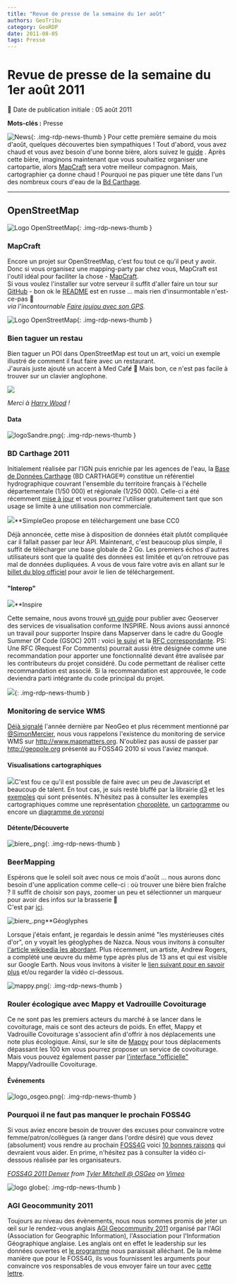 ```yaml
---
title: "Revue de presse de la semaine du 1er août"
authors: GeoTribu
category: GeoRDP
date: 2011-08-05
tags: Presse
---
```


# Revue de presse de la semaine du 1er août 2011

:calendar: Date de publication initiale : 05 août 2011

**Mots-clés :** Presse

![News](https://cdn.geotribu.fr/img/internal/icons-rdp-news/news.png "Icône news générique"){: .img-rdp-news-thumb }
Pour cette première semaine du mois d'août, quelques découvertes bien sympathiques ! Tout d'abord, vous avez chaud et vous avez besoin d'une bonne bière, alors suivez le [guide](#beer) . Après cette bière, imaginons maintenant que vous souhaitiez organiser une cartopartie, alors [MapCraft](#mapcraft) sera votre meilleur compagnon. Mais, cartographier ça donne chaud ! Pourquoi ne pas piquer une tête dans l'un des nombreux cours d'eau de la [Bd Carthage](#carthage).

----

## OpenStreetMap

 ![Logo OpenStreetMap](https://cdn.geotribu.fr/img/logos-icones/OpenStreetMap/Openstreetmap.png){: .img-rdp-news-thumb }

### MapCraft

 Encore un projet sur OpenStreetMap, c'est fou tout ce qu'il peut y avoir. Donc si vous organisez une mapping-party par chez vous, MapCraft est l'outil idéal pour faciliter la chose - [MapCraft](http://mapcraft.nanodesu.ru/list).  
 Si vous voulez l'installer sur votre serveur il suffit d'aller faire un tour sur [GitHub](https://github.com/Foxhind/MapCraft) - bon ok le [README](http://piratepad.net/YFP0rrxp4G) est en russe ... mais rien d'insurmontable n'est-ce-pas :slightly_smiling_face:  
 *via l'incontournable [Faire joujou avec son GPS](http://gpsrevolution.blogspot.com/2011/07/osm-mapcraft-pour-partager-le-gateau.html).*

 ![Logo OpenStreetMap](https://cdn.geotribu.fr/img/logos-icones/OpenStreetMap/Openstreetmap.png){: .img-rdp-news-thumb }

### Bien taguer un restau

 Bien taguer un POI dans OpenStreetMap est tout un art, voici un exemple illustré de comment il faut faire avec un restaurant.  
 J'aurais juste ajouté un accent à Med Caf***é*** :slightly_smiling_face: Mais bon, ce n'est pas facile à trouver sur un clavier anglophone.

 ![](http://wiki.openstreetmap.org/w/images/4/45/Med_cafe_tagging_example.png)

 *Merci à [Harry Wood](https://www.openstreetmap.org/user/Harry%20Wood/diary) !*

#### Data

 ![logoSandre.png](https://cdn.geotribu.fr/img/Blog/logoSandre.png){: .img-rdp-news-thumb }

### BD Carthage 2011

 Initialement réalisée par l'IGN puis enrichie par les agences de l'eau, la [Base de Données Carthage](http://sandre.eaufrance.fr/BD-CarTHAgE-R) (BD CARTHAGE®) constitue un référentiel hydrographique couvrant l'ensemble du territoire français à l'échelle départementale (1/50 000) et régionale (1/250 000). Celle-ci a été récemment [mise à jour](http://services.sandre.eaufrance.fr/data/zonage/Hydrographie2011/) et vous pourrez l'utiliser gratuitement tant que son usage se limite à une utilisation non commerciale.

 ![](https://cdn.geotribu.fr/img/Blog/simplegeo.jpg)**SimpleGeo propose en téléchargement une base CC0

 Déjà annoncée, cette mise à disposition de données était plutôt compliquée car il fallait passer par leur API. Maintenant, c'est beaucoup plus simple, il suffit de télécharger une base globale de 2 Go. Les premiers échos d'autres utilisateurs sont que la qualité des données est limitée et qu'on retrouve pas mal de données dupliquées. A vous de vous faire votre avis en allant sur le [billet du blog officiel](http://blog.simplegeo.com/2011/08/01/august-updates/) pour avoir le lien de téléchargement.

#### "Interop"

 ![](https://cdn.geotribu.fr/img/logos-icones/divers/inspire_super.png)**Inspire

 Cette semaine, nous avons trouvé [un guide](http://location.defra.gov.uk/wp-content/uploads/2011/07/Data-Publisher-How-To-Guide-Understand-the-background-to-establishing-an-INSPIRE-View-Service-using-GeoServer.pdf) pour publier avec Geoserver des services de visualisation conforme INSPIRE. Nous avions aussi annoncé un travail pour supporter Inspire dans Mapserver dans le cadre du Google Summer Of Code (GSOC) 2011 : voici [le suivi](http://trac.osgeo.org/mapserver/wiki/gsoc2011) et la [RFC correspondante](http://hma.eox.at/inspire/rfc73.html). PS: Une RFC (Request For Comments) pourrait aussi être désignée comme une recommandation pour apporter une fonctionnalité devant être avalisée par les contributeurs du projet considéré. Du code permettant de réaliser cette recommandation est associé. Si la recommandation est approuvée, le code deviendra parti intégrante du code principal du projet.

 ![](http://www.geotribu.net/sites/default/files/Tuto/img/Blog/ogc/ogc.png){: .img-rdp-news-thumb }

### Monitoring de service WMS

 [Déjà signalé](http://www.neogeo-online.net/blog/archives/532/) l'année dernière par NeoGeo et plus récemment mentionné par [@SimonMercier](http://twitter.com/#!/SimonMercier), nous vous rappelons l'existence du monitoring de service WMS sur <http://www.mapmatters.org>. N'oubliez pas aussi de passer par <http://geopole.org> présenté au FOSS4G 2010 si vous l'aviez manqué.

#### Visualisations cartographiques

 ![](https://cdn.geotribu.fr/img/internal/icons-rdp-news/world.png)C'est fou ce qu'il est possible de faire avec un peu de Javascript et beaucoup de talent. En tout cas, je suis resté bluffé par la librairie [d3](http://mbostock.github.com/d3/) et les [exemples](http://mbostock.github.com/d3/ex/) qui sont présentés. N'hésitez pas à consulter les exemples cartographiques comme une représentation [choroplète](http://mbostock.github.com/d3/ex/choropleth.html), un [cartogramme](http://mbostock.github.com/d3/ex/cartogram.html) ou encore un [diagramme de voronoi](http://mbostock.github.com/d3/ex/voronoi.html)

#### Détente/Découverte

 ![biere_.png](http://geotribu.net/sites/default/files/Tuto/img/Blog/biere.png){: .img-rdp-news-thumb }

### BeerMapping

 Espérons que le soleil soit avec nous ce mois d'août ... nous aurons donc besoin d'une application comme celle-ci : où trouver une bière bien fraîche ? Il suffit de choisir son pays, zoomer un peu et sélectionner un marqueur pour avoir des infos sur la brasserie :slightly_smiling_face:  
 C'est par [ici](http://beermapping.com/brewery-maps/).

 ![biere_.png](https://cdn.geotribu.fr/img/Blog/divers/nazca.gif)**Géoglyphes

 Lorsque j'étais enfant, je regardais le dessin animé "les mystérieuses cités d'or", on y voyait les géoglyphes de Nazca. Nous vous invitons à consulter [l'article wikipedia les abordant](https://fr.wikipedia.org/wiki/G%C3%A9oglyphes_de_Nazca). Plus récemment, un artiste, Andrew Rogers, a complété une œuvre du même type après plus de 13 ans et qui est visible sur Google Earth. Nous vous invitons à visiter le [lien suivant pour en savoir plus](http://www.readwriteweb.com/archives/geoglyphs_google_captures_large-scale_earth_art.php) et/ou regarder la vidéo ci-dessous.

 ![mappy.png](http://geotribu.net/sites/default/files/Tuto/img/Blog/divers/mappy.png){: .img-rdp-news-thumb }

### Rouler écologique avec Mappy et Vadrouille Covoiturage

 Ce ne sont pas les premiers acteurs du marché à se lancer dans le covoiturage, mais ce sont des acteurs de poids. En effet, Mappy et Vadrouille Covoiturage s'associent afin d'offrir à nos déplacements une note plus écologique. Ainsi, sur le site de [Mappy](http://fr.mappy.com/) pour tous déplacements dépassant les 100 km vous pourrez proposer un service de covoiturage. Mais vous pouvez également passer par [l'interface "officielle"](http://mappy.vadrouille-covoiturage.com/) Mappy/Vadrouille Covoiturage.

#### Événements

 ![logo_osgeo.png](https://cdn.geotribu.fr/img/logos-icones/entreprises_association/osgeo.png){: .img-rdp-news-thumb }

### Pourquoi il ne faut pas manquer le prochain FOSS4G

 Si vous aviez encore besoin de trouver des excuses pour convaincre votre femme/patron/collègues (à ranger dans l'ordre désiré) que vous devez (absolument) vous rendre au prochain [FOSS4G](http://2011.foss4g.org/) voici [10 bonnes raisons](http://slashgeo.org/pr/2011/08/01/Top-10-Reasons-Attend-FOSS4G-2011-Denver) qui devraient vous aider. En prime, n'hésitez pas à consulter la vidéo ci-dessous réalisée par les organisateurs.

*[FOSS4G 2011 Denver](http://vimeo.com/26456458) from [Tyler Mitchell @ OSGeo](http://vimeo.com/osgeo) on [Vimeo](http://vimeo.com)*

 ![logo globe](https://cdn.geotribu.fr/img/internal/icons-rdp-news/world.png "Icône de globe"){: .img-rdp-news-thumb }

### AGI Geocommunity 2011

 Toujours au niveau des évènements, nous nous sommes promis de jeter un œil sur le rendez-vous anglais [AGI Geocommunity 2011](http://www.agigeocommunity.com) organisé par l'AGI (Association for Geographic Information), l'Association pour l'Information Géographique anglaise. Les anglais ont en effet le leadership sur les données ouvertes et [le programme](http://assgeoinf.squarespace.com/conference-programme/) nous paraissait alléchant. De la même manière que pour le FOSS4G, ils vous fournissent les arguments pour convaincre vos responsables de vous envoyer faire un tour avec [cette lettre](http://assgeoinf.squarespace.com/storage/AGI%20GeoCommunity%2011%20Delegate%20Justification%20Letter_2011%20FINAL.doc).

